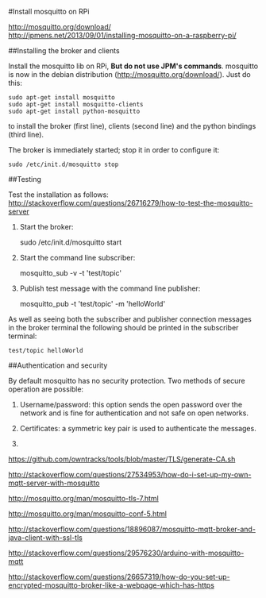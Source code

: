 #Install mosquitto on RPi

<http://mosquitto.org/download/>  
<http://jpmens.net/2013/09/01/installing-mosquitto-on-a-raspberry-pi/>

##Installing the broker and clients

Install the mosquitto lib on RPi, **But do not use JPM's commands**. mosquitto is now in the debian distribution (<http://mosquitto.org/download/>). Just do this:

	sudo apt-get install mosquitto
	sudo apt-get install mosquitto-clients
	sudo apt-get install python-mosquitto

to install the broker (first line), clients (second line) and the python bindings (third line).

The broker is immediately started; stop it in order to configure it:

	sudo /etc/init.d/mosquitto stop

##Testing

Test the installation as follows:
<http://stackoverflow.com/questions/26716279/how-to-test-the-mosquitto-server>

1. Start the broker:

	sudo /etc/init.d/mosquitto start

2. Start the command line subscriber:

	mosquitto_sub -v -t 'test/topic'

3. Publish test message with the command line publisher:

	mosquitto_pub -t 'test/topic' -m 'helloWorld'
	
As well as seeing both the subscriber and publisher connection messages in the broker terminal the following should be printed in the subscriber terminal:

	test/topic helloWorld	
	
##Authentication and security 	

By default mosquitto has no security protection.  Two methods of secure operation are possible:

1. Username/password:  this option sends the open password over the network and is fine for authentication and not safe on open networks.

2. Certificates: a symmetric key pair is used to authenticate the messages.
3. 

<https://github.com/owntracks/tools/blob/master/TLS/generate-CA.sh>

http://stackoverflow.com/questions/27534953/how-do-i-set-up-my-own-mqtt-server-with-mosquitto

http://mosquitto.org/man/mosquitto-tls-7.html

http://mosquitto.org/man/mosquitto-conf-5.html

http://stackoverflow.com/questions/18896087/mosquitto-mqtt-broker-and-java-client-with-ssl-tls

http://stackoverflow.com/questions/29576230/arduino-with-mosquitto-mqtt

http://stackoverflow.com/questions/26657319/how-do-you-set-up-encrypted-mosquitto-broker-like-a-webpage-which-has-https

